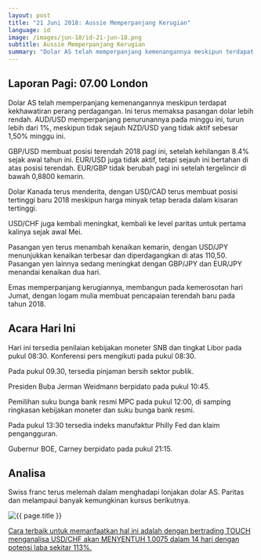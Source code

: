 ```yaml
---
layout: post
title: "21 Juni 2018: Aussie Memperpanjang Kerugian"
language: id
image: /images/jun-18/id-21-jun-18.png
subtitle: Aussie Memperpanjang Kerugian
summary: "Dolar AS telah memperpanjang kemenangannya meskipun terdapat kekhawatiran perang perdagangan. Ini terus memaksa pasangan dolar lebih rendah. AUD/USD memperpanjang penurunannya pada minggu ini, turun lebih dari 1%, meskipun tidak sejauh NZD/USD yang tidak aktif sebesar 1,50% minggu ini"
---
```

## Laporan Pagi: 07.00 London

Dolar AS telah memperpanjang kemenangannya meskipun terdapat kekhawatiran perang perdagangan. Ini terus memaksa pasangan dolar lebih rendah. AUD/USD memperpanjang penurunannya pada minggu ini, turun lebih dari 1%, meskipun tidak sejauh NZD/USD yang tidak aktif sebesar 1,50% minggu ini.

GBP/USD membuat posisi terendah 2018 pagi ini, setelah kehilangan 8.4% sejak awal tahun ini. EUR/USD juga tidak aktif, tetapi sejauh ini bertahan di atas posisi terendah. EUR/GBP tidak berubah pagi ini setelah tergelincir di bawah 0,8800 kemarin.

Dolar Kanada terus menderita, dengan USD/CAD terus membuat posisi tertinggi baru 2018 meskipun harga minyak tetap berada dalam kisaran tertinggi.

USD/CHF juga kembali meningkat, kembali ke level paritas untuk pertama kalinya sejak awal Mei.

Pasangan yen terus menambah kenaikan kemarin, dengan USD/JPY menunjukkan kenaikan terbesar dan diperdagangkan di atas 110,50. Pasangan yen lainnya sedang meningkat dengan GBP/JPY dan EUR/JPY menandai kenaikan dua hari.

Emas memperpanjang kerugiannya, membangun pada kemerosotan hari Jumat, dengan logam mulia membuat pencapaian terendah baru pada tahun 2018.

## Acara Hari Ini

Hari ini tersedia penilaian kebijakan moneter SNB dan tingkat Libor pada pukul 08:30. Konferensi pers mengikuti pada pukul 08:30.

Pada pukul 09.30, tersedia pinjaman bersih sektor publik.

Presiden Buba Jerman Weidmann berpidato pada pukul 10:45.

Pemilihan suku bunga bank resmi MPC pada pukul 12:00, di samping ringkasan kebijakan moneter dan suku bunga bank resmi.

Pada pukul 13:30 tersedia indeks manufaktur Philly Fed dan klaim pengangguran.

Gubernur BOE, Carney berpidato pada pukul 21:15.

## Analisa

Swiss franc terus melemah dalam menghadapi lonjakan dolar AS. Paritas dan melampaui banyak kemungkinan kursus berikutnya.

<img src="{{ site.url }}/images/jun-18/id-21-jun-18.png" alt="{{ page.title }}" title="{{ page.title }}">

<a href="%LINK%%currency=USD&market=forex&underlying=frxUSDCHF&formname=touchnotouch&duration_amount=14&duration_units=d&amount=10&amount_type=stake&expiry_type=duration&barrier=1.0075" target="_blank" rel="noopener noreferrer nofollow">Cara terbaik untuk memanfaatkan hal ini adalah dengan bertrading TOUCH menganalisa USD/CHF akan MENYENTUH 1.0075 dalam 14 hari dengan potensi laba sekitar 113%.</a>
